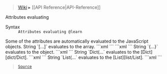 > [Wiki](Home) ▸ [[API Reference|API-Reference]]

Attributes evaluating
<dl><dt>Syntax</dt><dd><code>Attributes evaluating @learn</code></dd></dl>
Some of the attributes are automatically evaluated to the JavaScript objects.
String `[...]` evaluates to the array.
```xml
<items neft:each="[1, 2]"></items>
```
```xml
<neft:use neft:fragment="list" items="[{name: 't-shirt'}]" />
```
String `{...}` evaluates to the object.
```xml
<neft:use neft:fragment="user" data="{name: 'Johny'}" />
```
String `Dict(...` evaluates to the [Dict][dict/Dict].
```xml
<neft:use neft:fragment="user" data="Dict({name: 'Johny'})" />
```
String `List(...` evaluates to the [List][list/List].
```xml
<items neft:each="List([1, 2])"></items>
```

> [`Source`](/Neft-io/neft/blob/feb74662c4f7ee7aedc58bcb4488ea1b56f65be9/src/document/file/parse/attrs.litcoffee#attributes-evaluating)

